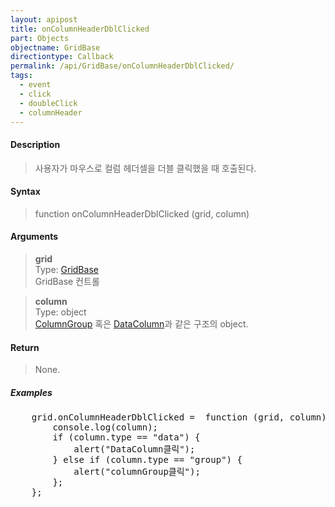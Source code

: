 ```yaml
---
layout: apipost
title: onColumnHeaderDblClicked
part: Objects
objectname: GridBase
directiontype: Callback
permalink: /api/GridBase/onColumnHeaderDblClicked/
tags:
  - event
  - click
  - doubleClick
  - columnHeader
---
```



#### Description

> 사용자가 마우스로 컬럼 헤더셀을 더블 클릭했을 때 호출된다.  

#### Syntax

> function onColumnHeaderDblClicked (grid, column)  

#### Arguments

> **grid**  
> Type: [GridBase](/api/GridBase/)  
> GridBase 컨트롤  

> **column**  
> Type: object  
> [ColumnGroup](/api/types/ColumnGroup/) 혹은 [DataColumn](/api/types/DataColumn/)과 같은 구조의 object.  

#### Return

> None.  

##### Examples 

<pre class="prettyprint">
    grid.onColumnHeaderDblClicked =  function (grid, column) {
        console.log(column);  
        if (column.type == "data") {
            alert("DataColumn클릭");
        } else if (column.type == "group") {
            alert("columnGroup클릭");
        };
    };
</pre>

